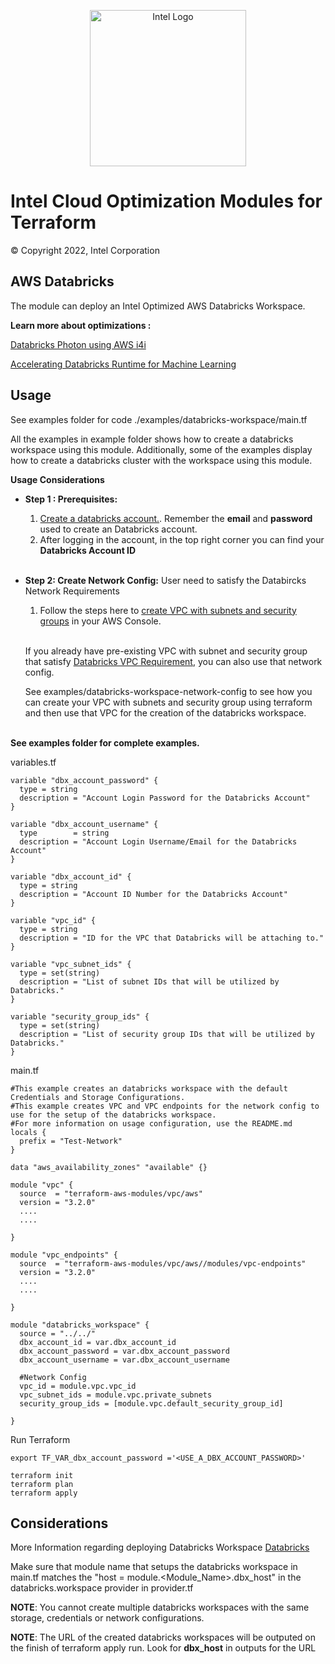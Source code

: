 <p align="center">
  <img src="https://github.com/OTCShare2/terraform-intel-hashicorp/blob/main/images/logo-classicblue-800px.png?raw=true" alt="Intel Logo" width="250"/>
</p>

# Intel Cloud Optimization Modules for Terraform

© Copyright 2022, Intel Corporation

## AWS Databricks

The module can deploy an Intel Optimized AWS Databricks Workspace.

**Learn more about optimizations :**

[Databricks Photon using AWS i4i](https://www.databricks.com/blog/2022/09/13/faster-insights-databricks-photon-using-aws-i4i-instances-latest-intel-ice-lake)

[Accelerating Databricks Runtime for Machine Learning](https://techcommunity.microsoft.com/t5/ai-customer-engineering-team/accelerating-azure-databricks-runtime-for-machine-learning/ba-p/3524273)
## Usage

See examples folder for code ./examples/databricks-workspace/main.tf

All the examples in example folder shows how to create a databricks workspace using this module. Additionally, some of the examples display how to create a databricks cluster with the workspace using this module.

**Usage Considerations**

<p>

* **Step 1 : Prerequisites:**

  1.  [Create a databricks account.](https://www.databricks.com/try-databricks?itm_data=Homepage-HeroCTA-Trial#account). Remember the **email** and **password** used to create an Databricks account.
  2.  After logging in the account, in the top right corner you can find your **Databricks Account ID**<br/><br/>
* **Step 2: Create Network Config:** User need to satisfy the Databircks Network Requirements

  1.  Follow the steps here to [create VPC with subnets and security groups](https://docs.databricks.com/administration-guide/cloud-configurations/aws/customer-managed-vpc.html#create-a-vpc) in your AWS Console.<br/><br/>

  If you already have pre-existing VPC with subnet and security group that satisfy [Databricks VPC Requirement](https://docs.databricks.com/administration-guide/cloud-configurations/aws/customer-managed-vpc.html#vpc-requirements-1), you can also use that network config. 
 
  See examples/databricks-workspace-network-config to see how you can create your VPC with subnets and security group using terraform and then use that VPC for the creation of the databricks workspace.<br/><br/>

**See examples folder for complete examples.**

variables.tf
```hcl
variable "dbx_account_password" {
  type = string
  description = "Account Login Password for the Databricks Account"
}

variable "dbx_account_username" {
  type        = string
  description = "Account Login Username/Email for the Databricks Account"
}

variable "dbx_account_id" {
  type = string
  description = "Account ID Number for the Databricks Account"
}

variable "vpc_id" {
  type = string
  description = "ID for the VPC that Databricks will be attaching to."
}

variable "vpc_subnet_ids" {
  type = set(string)
  description = "List of subnet IDs that will be utilized by Databricks."
}

variable "security_group_ids" {
  type = set(string)
  description = "List of security group IDs that will be utilized by Databricks."
}
```
main.tf
```hcl
#This example creates an databricks workspace with the default Credentials and Storage Configurations. 
#This example creates VPC and VPC endpoints for the network config to use for the setup of the databricks workspace. 
#For more information on usage configuration, use the README.md
locals {
  prefix = "Test-Network"
}

data "aws_availability_zones" "available" {}

module "vpc" {
  source  = "terraform-aws-modules/vpc/aws"
  version = "3.2.0"
  ....  
  ....

}

module "vpc_endpoints" {
  source  = "terraform-aws-modules/vpc/aws//modules/vpc-endpoints"
  version = "3.2.0"
  ....
  ....
  
}

module "databricks_workspace" {
  source = "../../"
  dbx_account_id = var.dbx_account_id
  dbx_account_password = var.dbx_account_password
  dbx_account_username = var.dbx_account_username

  #Network Config
  vpc_id = module.vpc.vpc_id
  vpc_subnet_ids = module.vpc.private_subnets
  security_group_ids = [module.vpc.default_security_group_id]  

}
```



Run Terraform

```hcl
export TF_VAR_dbx_account_password ='<USE_A_DBX_ACCOUNT_PASSWORD>'

terraform init  
terraform plan
terraform apply 
```
## Considerations
More Information regarding deploying Databricks Workspace [Databricks](https://registry.terraform.io/providers/databricks/databricks/latest/docs#authentication)

Make sure that module name that setups the databricks workspace in main.tf matches the "host = module.<Module_Name>.dbx_host" in the databricks.workspace provider in provider.tf

**NOTE**: You cannot create multiple databricks workspaces with the same storage, credentials or network configurations.

**NOTE**: The URL of the created databricks workspaces will be outputed on the finish of terraform apply run. Look for **dbx_host** in outputs for the URL